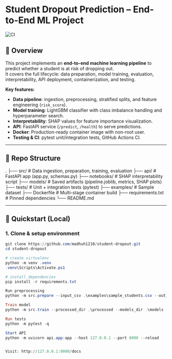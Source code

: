 # Student Dropout Prediction – End-to-End ML Project

![CI](https://github.com/madhuh1210/student-dropout/actions/workflows/ci.yml/badge.svg)

## 📌 Overview
This project implements an **end-to-end machine learning pipeline** to predict whether a student is at risk of dropping out.  
It covers the full lifecycle: data preparation, model training, evaluation, interpretability, API deployment, containerization, and testing.

**Key features:**
- **Data pipeline**: ingestion, preprocessing, stratified splits, and feature engineering (`risk_score`).
- **Model training**: LightGBM classifier with class imbalance handling and hyperparameter search.
- **Interpretability**: SHAP values for feature importance visualization.
- **API**: FastAPI service (`/predict`, `/health`) to serve predictions.
- **Docker**: Production-ready container image with non-root user.
- **Testing & CI**: pytest unit/integration tests, GitHub Actions CI.

---

## 📂 Repo Structure
.
├── src/ # Data ingestion, preparation, training, evaluation
├── api/ # FastAPI app (app.py, schemas.py)
├── notebooks/ # SHAP interpretability script
├── models/ # Saved artifacts (pipeline.joblib, metrics, SHAP plots)
├── tests/ # Unit + integration tests (pytest)
├── examples/ # Sample dataset
├── Dockerfile # Multi-stage container build
├── requirements.txt # Pinned dependencies
└── README.md


---

## 🚀 Quickstart (Local)

### 1. Clone & setup environment
```powershell
git clone https://github.com/madhuh1210/student-dropout.git
cd student-dropout

# create virtualenv
python -m venv .venv
.venv\Scripts\Activate.ps1

# install dependencies
pip install -r requirements.txt

Run preprocessing
python -m src.prepare --input_csv .\examples\sample_students.csv --out_dir .\processed --random_state 42

Train model
python -m src.train --processed_dir .\processed --models_dir .\models --random_state 42

Run tests
python -m pytest -q

Start API
python -m uvicorn api.app:app --host 127.0.0.1 --port 8000 --reload


Visit: http://127.0.0.1:8000/docs

